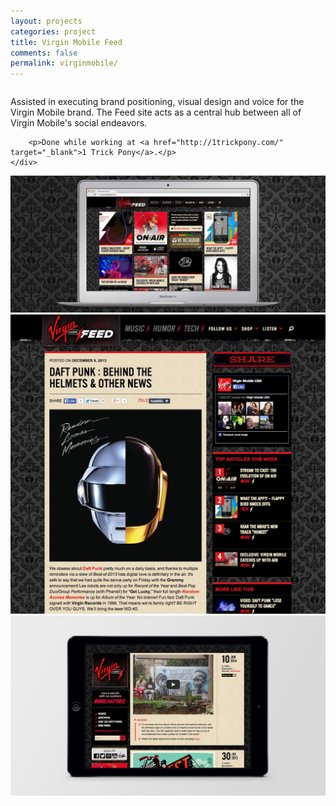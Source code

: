 ```yaml
---
layout: projects
categories: project
title: Virgin Mobile Feed
comments: false
permalink: virginmobile/
---
```


<div class="row clearfix">
	<div class="column full">
		<p>Assisted in executing brand positioning, visual design and voice for the Virgin Mobile brand. The Feed site acts as a central hub between all of Virgin Mobile&#39;s social endeavors.</p>

		<p>Done while working at <a href="http://1trickpony.com/" target="_blank">1 Trick Pony</a>.</p>
	</div>
</div>

<div class="row clearfix project-image">
	<img class="column full" src="/img/proj/virginmobile/img-1.jpg" alt="">
	<img class="column full" src="/img/proj/virginmobile/img-2.jpg" alt="">
	<img class="column full" src="/img/proj/virginmobile/img-3.jpg" alt="">
</div>